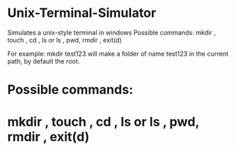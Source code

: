 # Unix-Terminal-Simulator
Simulates a unix-style terminal in windows
Possible commands: mkdir <filename>, touch <filename>, cd <path>, ls or ls <path>, pwd, rmdir <path>, exit(d)
 
For example: mkdir test123 will make a folder of name test123 in the current path, by default the root.

# Possible commands:
# mkdir <filename>, touch <filename>, cd <path>, ls or ls <path>, pwd, rmdir <path>, exit(d)
